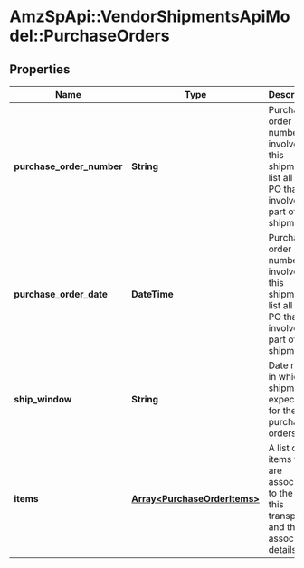 # AmzSpApi::VendorShipmentsApiModel::PurchaseOrders

## Properties
Name | Type | Description | Notes
------------ | ------------- | ------------- | -------------
**purchase_order_number** | **String** | Purchase order numbers involved in this shipment, list all the PO that are involved as part of this shipment. | [optional] 
**purchase_order_date** | **DateTime** | Purchase order numbers involved in this shipment, list all the PO that are involved as part of this shipment. | [optional] 
**ship_window** | **String** | Date range in which shipment is expected for these purchase orders. | [optional] 
**items** | [**Array&lt;PurchaseOrderItems&gt;**](PurchaseOrderItems.md) | A list of the items that are associated to the PO in this transport and their associated details. | [optional] 

